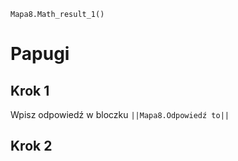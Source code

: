 ```blocks
Mapa8.Math_result_1()
```
# Papugi
## Krok 1

Wpisz odpowiedź w bloczku ``||Mapa8.Odpowiedź to||``

## Krok 2


